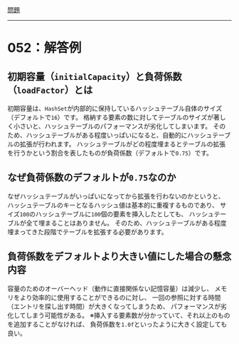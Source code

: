 [問題](../README.md)

***
# 052：解答例
## 初期容量（`initialCapacity`）と負荷係数（`loadFactor`）とは
初期容量は、`HashSet`が内部的に保持しているハッシュテーブル自体のサイズ（デフォルトで`16`）です。
格納する要素の数に対してテーブルのサイズが著しく小さいと、ハッシュテーブルのパフォーマンスが劣化してしまいます。
そのため、ハッシュテーブルがある程度いっぱいになると、自動的にハッシュテーブルの拡張が行われます。
ハッシュテーブルがどの程度埋まるとテーブルの拡張を行うかという割合を表したものが負荷係数（デフォルトで`0.75`）です。

## なぜ負荷係数のデフォルトが`0.75`なのか
なぜハッシュテーブルがいっぱいになってから拡張を行わないのかというと、
ハッシュテーブルのキーとなるハッシュ値は基本的に重複するものであり、
サイズ`100`のハッシュテーブルに`100`個の要素を挿入したとしても、
ハッシュテーブルが全て埋まることはありません。
そのため、ハッシュテーブルがある程度埋まってきた段階でテーブルを拡張する必要があります。

## 負荷係数をデフォルトより大きい値にした場合の懸念内容
容量のためのオーバーヘッド（動作に直接関係ない記憶容量）は減少し、
メモリをより効率的に使用することができるのに対し、
一回の参照に対する時間（エントリを探し出す時間）が大きくなってしまうため、
パフォーマンスが劣化してしまう可能性がある。
※挿入する要素数が分かっていて、それ以上のものを追加することがなければ、
負荷係数を`1.0f`といったように大きく設定しても良い。